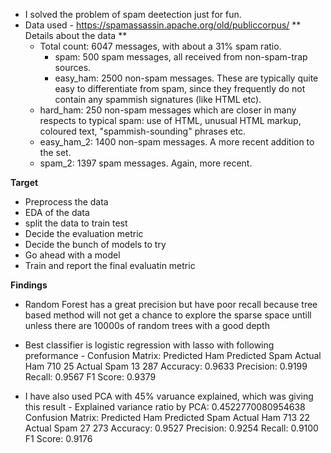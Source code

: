 - I solved the problem of spam deetection just for fun.
- Data used - https://spamassassin.apache.org/old/publiccorpus/
 ** Details about the data **
   - Total count: 6047 messages, with about a 31% spam ratio.
     - spam: 500 spam messages, all received from non-spam-trap sources.
     - easy_ham: 2500 non-spam messages.  These are typically quite easy to
        differentiate from spam, since they frequently do not contain any spammish
        signatures (like HTML etc).
    - hard_ham: 250 non-spam messages which are closer in many respects to
        typical spam: use of HTML, unusual HTML markup, coloured text,
        "spammish-sounding" phrases etc.
    - easy_ham_2: 1400 non-spam messages.  A more recent addition to the set.
    - spam_2: 1397 spam messages.  Again, more recent.
 
**Target**

- Preprocess the data
- EDA of the data
- split the data to train test 
- Decide the evaluation metric
- Decide the bunch of models to try
- Go ahead with a model
- Train and report the final evaluatin metric


**Findings**

- Random Forest has a great precision but have poor recall because tree based method will not get a chance to explore the sparse space untill unless there are 10000s of random trees with a good depth
- Best classifier is logistic regression with lasso with following preformance - 
  Confusion Matrix:
                                          Predicted Ham  Predicted Spam
                              Actual Ham             710              25
                              Actual Spam             13             287
                              Accuracy: 0.9633
                              Precision: 0.9199
                              Recall: 0.9567
                              F1 Score: 0.9379

- I have also used PCA with 45% varuance explained, which was giving this result - 
    Explained variance ratio by PCA: 0.4522770080954638
                      Confusion Matrix:
                                  Predicted Ham  Predicted Spam
                      Actual Ham             713              22
                      Actual Spam             27             273
                      Accuracy: 0.9527
                      Precision: 0.9254
                      Recall: 0.9100
                      F1 Score: 0.9176

